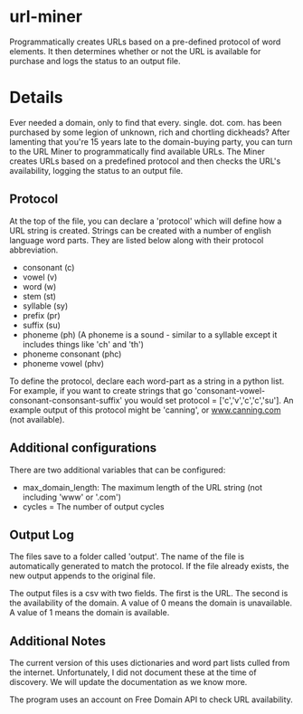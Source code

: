 # url-miner
Programmatically creates URLs based on a pre-defined protocol of word elements. It then determines whether or not the URL is available for purchase and logs the status to an output file. 

# Details
Ever needed a domain, only to find that every. single. dot. com. has been purchased by some legion of unknown, rich and chortling dickheads? After lamenting that you're 15 years late to the domain-buying party, you can turn to the URL Miner to programmatically find available URLs. The Miner creates URLs based on a predefined protocol and then checks the URL's availability, logging the status to an output file.

## Protocol
At the top of the file, you can declare a 'protocol' which will define how a URL string is created. Strings can be created with a number of english language word parts. They are listed below along with their protocol abbreviation. 
 * consonant (c) 
 * vowel (v)
 * word (w)
 * stem (st)
 * syllable (sy) 
 * prefix (pr) 
 * suffix (su)
 * phoneme (ph) (A phoneme is a sound - similar to a syllable except it includes things like 'ch' and 'th')
 * phoneme consonant (phc) 
 * phoneme vowel (phv)

To define the protocol, declare each word-part as a string in a python list. For example, if you want to create strings that go 'consonant-vowel-consonant-consonsant-suffix' you would set protocol = ['c','v','c','c','su']. An example output of this protocol might be 'canning', or www.canning.com (not available). 

## Additional configurations
There are two additional variables that can be configured:
* max_domain_length:  The maximum length of the URL string (not including 'www' or '.com') 
* cycles = The number of output cycles

## Output Log
The files save to a folder called 'output'. The name of the file is automatically generated to match the protocol. If the file already exists, the new output appends to the original file. 

The output files is a csv with two fields. The first is the URL. The second is the availability of the domain. A value of 0 means the domain is unavailable. A value of 1 means the domain is available. 

## Additional Notes
The current version of this uses dictionaries and word part lists culled from the internet. Unfortunately, I did not document these at the time of discovery. We will update the documentation as we know more.  

The program uses an account on Free Domain API to check URL availability. 
